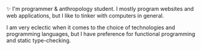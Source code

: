 ✨ I'm programmer & anthropology student. I mostly program websites and web applications, but I like to tinker with computers in general. 

I am very eclectic when it comes to the choice of technologies and programming languages, but I have preference for functional programming and static type-checking.
